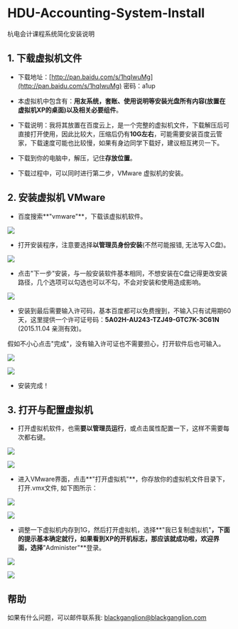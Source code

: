 # HDU-Accounting-System-Install
杭电会计课程系统简化安装说明

## 1. 下载虚拟机文件

* 下载地址：[http://pan.baidu.com/s/1hqIwuMg](http://pan.baidu.com/s/1hqIwuMg)  密码：a1up

* 本虚拟机中包含有：**用友系统，套账、使用说明等安装光盘所有内容(放置在虚拟机XP的桌面)以及相关必要组件**。

* 下载说明：我将其放置在百度云上，是一个完整的虚拟机文件，下载解压后可直接打开使用，因此比较大，压缩后仍有**10G左右**，可能需要安装百度云管家，下载速度可能也比较慢，如果有身边同学下载好，建议相互拷贝一下。

* 下载到你的电脑中，解压，记住**存放位置**。

* 下载过程中，可以同时进行第二步，VMware 虚拟机的安装。

## 2. 安装虚拟机 VMware

* 百度搜索**"vmware"**，下载该虚拟机软件。

![](images/1.png)

* 打开安装程序，注意要选择**以管理员身份安装**(不然可能报错, 无法写入C盘)。

![](images/2.png)

* 点击"下一步"安装，与一般安装软件基本相同，不想安装在C盘记得更改安装路径，几个选项可以勾选也可以不勾，不会对安装和使用造成影响。

![](images/3.png)

* 安装到最后需要输入许可码，基本百度都可以免费搜到，不输入只有试用期60天，这里提供一个许可证号码：**5A02H-AU243-TZJ49-GTC7K-3C61N** (2015.11.04 亲测有效)。

假如不小心点击"完成"，没有输入许可证也不需要担心，打开软件后也可输入。

![](images/11.png)

![](images/4.png)

* 安装完成！


## 3. 打开与配置虚拟机

* 打开虚拟机软件，也需**要以管理员运行**，或点击属性配置一下，这样不需要每次都右键。

![](images/5.png)

![](images/6.png)

* 进入VMware界面，点击**"打开虚拟机"**，你存放你的虚拟机文件目录下，打开.vmx文件, 如下图所示：

![](images/7.png)

![](images/8.png)

* 调整一下虚拟机内存到1G，然后打开虚拟机，选择**"我已复制虚拟机"**，下面的提示基本确定就行，如果看到XP的开机标志，那应该就成功啦，欢迎界面，选择**"Administer"**登录。

![](images/9.png)

![](images/10.png)


## 帮助

如果有什么问题，可以邮件联系我: blackganglion@blackganglion.com
